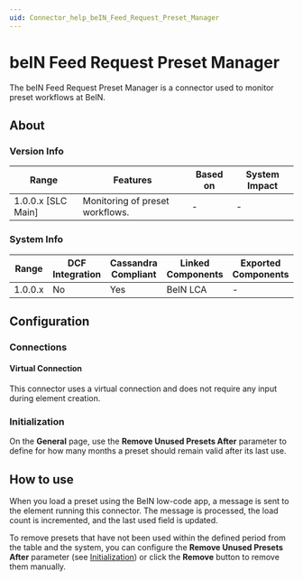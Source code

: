 ```yaml
---
uid: Connector_help_beIN_Feed_Request_Preset_Manager
---
```


# beIN Feed Request Preset Manager

The beIN Feed Request Preset Manager is a connector used to monitor preset workflows at BeIN.

## About

### Version Info

| Range              | Features                        | Based on | System Impact |
|--------------------|---------------------------------|----------|---------------|
| 1.0.0.x [SLC Main] | Monitoring of preset workflows. | -        | -             |

### System Info

| Range   | DCF Integration | Cassandra Compliant | Linked Components | Exported Components |
|---------|-----------------|---------------------|-------------------|---------------------|
| 1.0.0.x | No              | Yes                 | BeIN LCA          | -                   |

## Configuration

### Connections

#### Virtual Connection

This connector uses a virtual connection and does not require any input during element creation.

### Initialization

On the **General** page, use the **Remove Unused Presets After** parameter to define for how many months a preset should remain valid after its last use.

## How to use

When you load a preset using the BeIN low-code app, a message is sent to the element running this connector. The message is processed, the load count is incremented, and the last used field is updated.

To remove presets that have not been used within the defined period from the table and the system, you can configure the **Remove Unused Presets After** parameter (see [Initialization](#initialization)) or click the **Remove** button to remove them manually.
